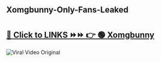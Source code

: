 
 ## Xomgbunny-Only-Fans-Leaked

# <h2><a href="https://clipsfans.com/Xomgbunny&ref=git">🔗 Click to LINKS ⏩⏩ 👉 🟢 Xomgbunny </a></h2>

<a href="https://clipsfans.com/Xomgbunny&ref=git" rel="nofollow" data-target="animated-image.originalLink"><img src="https://i.ibb.co.com/xMMVF88/686577567.gif" alt="Viral Video Original" style="max-width: 100%; display: inline-block;" data-target="animated-image.originalImage"></a>
